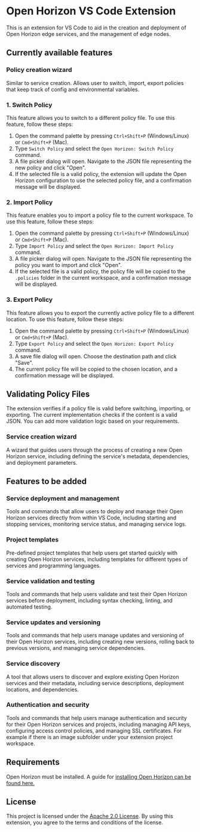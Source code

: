 # Open Horizon VS Code Extension

This is an extension for VS Code to aid in the creation and deployment of Open Horizon edge services, and the management of edge nodes.

## **Currently available features**

### **Policy creation wizard**
Similar to service creation. Allows user to switch, import, export policies that keep track of config and environmental variables.
### 1. Switch Policy

This feature allows you to switch to a different policy file. To use this feature, follow these steps:

1. Open the command palette by pressing `Ctrl+Shift+P` (Windows/Linux) or `Cmd+Shift+P` (Mac).
2. Type `Switch Policy` and select the `Open Horizon: Switch Policy` command.
3. A file picker dialog will open. Navigate to the JSON file representing the new policy and click "Open".
4. If the selected file is a valid policy, the extension will update the Open Horizon configuration to use the selected policy file, and a confirmation message will be displayed.

### 2. Import Policy

This feature enables you to import a policy file to the current workspace. To use this feature, follow these steps:

1. Open the command palette by pressing `Ctrl+Shift+P` (Windows/Linux) or `Cmd+Shift+P` (Mac).
2. Type `Import Policy` and select the `Open Horizon: Import Policy` command.
3. A file picker dialog will open. Navigate to the JSON file representing the policy you want to import and click "Open".
4. If the selected file is a valid policy, the policy file will be copied to the `.policies` folder in the current workspace, and a confirmation message will be displayed.

### 3. Export Policy

This feature allows you to export the currently active policy file to a different location. To use this feature, follow these steps:

1. Open the command palette by pressing `Ctrl+Shift+P` (Windows/Linux) or `Cmd+Shift+P` (Mac).
2. Type `Export Policy` and select the `Open Horizon: Export Policy` command.
3. A save file dialog will open. Choose the destination path and click "Save".
4. The current policy file will be copied to the chosen location, and a confirmation message will be displayed.

## Validating Policy Files

The extension verifies if a policy file is valid before switching, importing, or exporting. The current implementation checks if the content is a valid JSON. You can add more validation logic based on your requirements.

### **Service creation wizard**
A wizard that guides users through the process of creating a new Open Horizon service, including defining the service's metadata, dependencies, and deployment parameters.

## **Features to be added**

### **Service deployment and management**
Tools and commands that allow users to deploy and manage their Open Horizon services directly from within VS Code, including starting and stopping services, monitoring service status, and managing service logs.

### **Project templates**
Pre-defined project templates that help users get started quickly with creating Open Horizon services, including templates for different types of services and programming languages.

### **Service validation and testing**
Tools and commands that help users validate and test their Open Horizon services before deployment, including syntax checking, linting, and automated testing.

### **Service updates and versioning**
Tools and commands that help users manage updates and versioning of their Open Horizon services, including creating new versions, rolling back to previous versions, and managing service dependencies.

### **Service discovery**
A tool that allows users to discover and explore existing Open Horizon services and their metadata, including service descriptions, deployment locations, and dependencies.

### **Authentication and security**
Tools and commands that help users manage authentication and security for their Open Horizon services and projects, including managing API keys, configuring access control policies, and managing SSL certificates.
For example if there is an image subfolder under your extension project workspace.

## Requirements

Open Horizon must be installed. A guide for [installing Open Horizon can be found here.](https://open-horizon.github.io/quick-start/) 

## License

This project is licensed under the [Apache 2.0 License](https://opensource.org/license/apache-2-0/). By using this extension, you agree to the terms and conditions of the license.